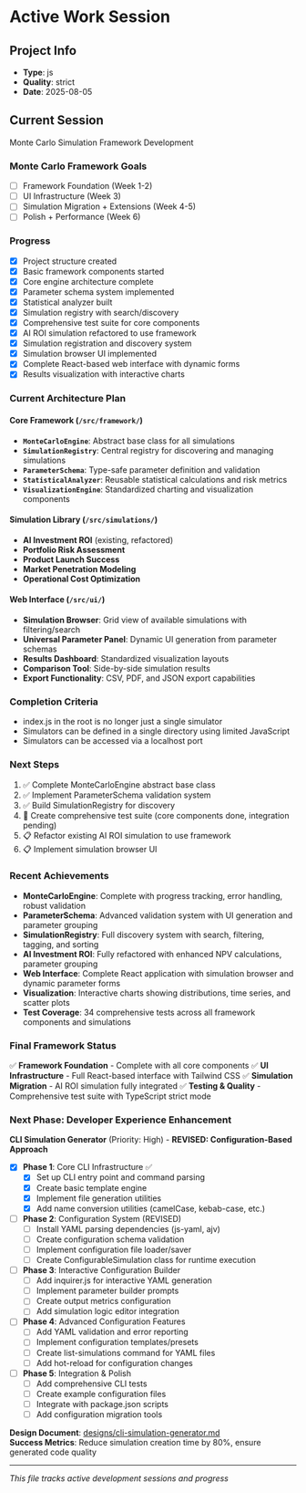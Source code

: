 # Active Work Session

## Project Info
- **Type**: js
- **Quality**: strict
- **Date**: 2025-08-05

## Current Session
Monte Carlo Simulation Framework Development

### Monte Carlo Framework Goals
- [ ] Framework Foundation (Week 1-2)
- [ ] UI Infrastructure (Week 3)
- [ ] Simulation Migration + Extensions (Week 4-5)
- [ ] Polish + Performance (Week 6)

### Progress
- [x] Project structure created
- [x] Basic framework components started
- [x] Core engine architecture complete
- [x] Parameter schema system implemented
- [x] Statistical analyzer built
- [x] Simulation registry with search/discovery
- [x] Comprehensive test suite for core components
- [x] AI ROI simulation refactored to use framework
- [x] Simulation registration and discovery system
- [x] Simulation browser UI implemented
- [x] Complete React-based web interface with dynamic forms
- [x] Results visualization with interactive charts

### Current Architecture Plan

#### Core Framework (`/src/framework/`)
- **`MonteCarloEngine`**: Abstract base class for all simulations
- **`SimulationRegistry`**: Central registry for discovering and managing simulations
- **`ParameterSchema`**: Type-safe parameter definition and validation
- **`StatisticalAnalyzer`**: Reusable statistical calculations and risk metrics
- **`VisualizationEngine`**: Standardized charting and visualization components

#### Simulation Library (`/src/simulations/`)
- **AI Investment ROI** (existing, refactored)
- **Portfolio Risk Assessment** 
- **Product Launch Success**
- **Market Penetration Modeling**
- **Operational Cost Optimization**

#### Web Interface (`/src/ui/`)
- **Simulation Browser**: Grid view of available simulations with filtering/search
- **Universal Parameter Panel**: Dynamic UI generation from parameter schemas
- **Results Dashboard**: Standardized visualization layouts
- **Comparison Tool**: Side-by-side simulation results
- **Export Functionality**: CSV, PDF, and JSON export capabilities

### Completion Criteria
- index.js in the root is no longer just a single simulator
- Simulators can be defined in a single directory using limited JavaScript
- Simulators can be accessed via a localhost port

### Next Steps
1. ✅ Complete MonteCarloEngine abstract base class
2. ✅ Implement ParameterSchema validation system  
3. ✅ Build SimulationRegistry for discovery
4. 🔄 Create comprehensive test suite (core components done, integration pending)
5. 📋 Refactor existing AI ROI simulation to use framework
6. 📋 Implement simulation browser UI

### Recent Achievements
- **MonteCarloEngine**: Complete with progress tracking, error handling, robust validation
- **ParameterSchema**: Advanced validation system with UI generation and parameter grouping
- **SimulationRegistry**: Full discovery system with search, filtering, tagging, and sorting
- **AI Investment ROI**: Fully refactored with enhanced NPV calculations, parameter grouping
- **Web Interface**: Complete React application with simulation browser and dynamic parameter forms
- **Visualization**: Interactive charts showing distributions, time series, and scatter plots
- **Test Coverage**: 34 comprehensive tests across all framework components and simulations

### Final Framework Status
✅ **Framework Foundation** - Complete with all core components
✅ **UI Infrastructure** - Full React-based interface with Tailwind CSS
✅ **Simulation Migration** - AI ROI simulation fully integrated
✅ **Testing & Quality** - Comprehensive test suite with TypeScript strict mode

### Next Phase: Developer Experience Enhancement

**CLI Simulation Generator** (Priority: High) - **REVISED: Configuration-Based Approach**
- [x] **Phase 1**: Core CLI Infrastructure ✅
  - [x] Set up CLI entry point and command parsing
  - [x] Create basic template engine
  - [x] Implement file generation utilities
  - [x] Add name conversion utilities (camelCase, kebab-case, etc.)

- [ ] **Phase 2**: Configuration System (REVISED)
  - [ ] Install YAML parsing dependencies (js-yaml, ajv)
  - [ ] Create configuration schema validation
  - [ ] Implement configuration file loader/saver
  - [ ] Create ConfigurableSimulation class for runtime execution

- [ ] **Phase 3**: Interactive Configuration Builder
  - [ ] Add inquirer.js for interactive YAML generation
  - [ ] Implement parameter builder prompts
  - [ ] Create output metrics configuration
  - [ ] Add simulation logic editor integration

- [ ] **Phase 4**: Advanced Configuration Features
  - [ ] Add YAML validation and error reporting
  - [ ] Implement configuration templates/presets
  - [ ] Create list-simulations command for YAML files
  - [ ] Add hot-reload for configuration changes

- [ ] **Phase 5**: Integration & Polish
  - [ ] Add comprehensive CLI tests
  - [ ] Create example configuration files
  - [ ] Integrate with package.json scripts
  - [ ] Add configuration migration tools

**Design Document**: [designs/cli-simulation-generator.md](designs/cli-simulation-generator.md)  
**Success Metrics**: Reduce simulation creation time by 80%, ensure generated code quality

---
*This file tracks active development sessions and progress*
